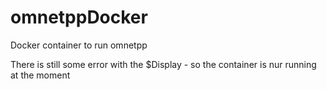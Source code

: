 # omnetppDocker
Docker container to run omnetpp

There is still some error with the $Display - so the container is nur running at the moment
